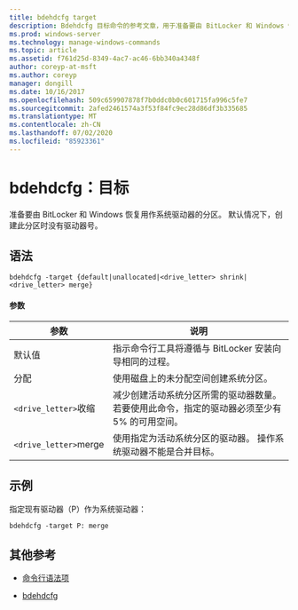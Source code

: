 ```yaml
---
title: bdehdcfg target
description: Bdehdcfg 目标命令的参考文章，用于准备要由 BitLocker 和 Windows 恢复用作系统驱动器的分区。
ms.prod: windows-server
ms.technology: manage-windows-commands
ms.topic: article
ms.assetid: f761d25d-8349-4ac7-ac46-6bb340a4348f
author: coreyp-at-msft
ms.author: coreyp
manager: dongill
ms.date: 10/16/2017
ms.openlocfilehash: 509c659907878f7b0ddc0b0c601715fa996c5fe7
ms.sourcegitcommit: 2afed2461574a3f53f84fc9ec28d86df3b335685
ms.translationtype: MT
ms.contentlocale: zh-CN
ms.lasthandoff: 07/02/2020
ms.locfileid: "85923361"
---
```

# <a name="bdehdcfg-target"></a>bdehdcfg：目标

准备要由 BitLocker 和 Windows 恢复用作系统驱动器的分区。 默认情况下，创建此分区时没有驱动器号。

## <a name="syntax"></a>语法

```
bdehdcfg -target {default|unallocated|<drive_letter> shrink|<drive_letter> merge}
```

#### <a name="parameters"></a>参数

| 参数 | 说明 |
| --------- | ----------- |
| 默认值 | 指示命令行工具将遵循与 BitLocker 安装向导相同的过程。 |
| 分配 | 使用磁盘上的未分配空间创建系统分区。 |
| `<drive_letter>`收缩 | 减少创建活动系统分区所需的驱动器数量。 若要使用此命令，指定的驱动器必须至少有5% 的可用空间。 |
| `<drive_letter>`merge | 使用指定为活动系统分区的驱动器。 操作系统驱动器不能是合并目标。 |

## <a name="examples"></a>示例

指定现有驱动器（P）作为系统驱动器：

```
bdehdcfg -target P: merge
```

## <a name="additional-references"></a>其他参考

- [命令行语法项](command-line-syntax-key.md)

- [bdehdcfg](bdehdcfg.md)
